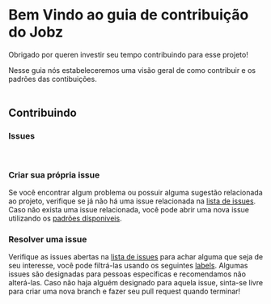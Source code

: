 # Bem Vindo ao guia de contribuição do Jobz

Obrigado por queren investir seu tempo contribuindo para esse projeto!

Nesse guia nós estabeleceremos uma visão geral de como contribuir e os padrões das contibuições.
<br>
<br>

## Contribuindo

### Issues
<br>

### Criar sua própria issue
Se você encontrar algum problema ou possuir alguma sugestão relacionada ao projeto, verifique se já não há uma issue relacionada na [lista de issues](https://github.com/UnBArqDsw2021-2/2021.2_G6_Jobz_docs/issues). Caso não exista uma issue relacionada, você pode abrir uma nova issue utilizando os [padrões dísponiveis](https://github.com/UnBArqDsw2021-2/2021.2_G6_Jobz_docs/issues/new/choose).

### Resolver uma issue
Verifique as issues abertas na [lista de issues](https://github.com/UnBArqDsw2021-2/2021.2_G6_Jobz_docs/issues) para achar alguma que seja de seu interesse, você pode filtrá-las usando os seguintes [labels](https://github.com/UnBArqDsw2021-2/2021.2_G6_Jobz_docs/labels). Algumas issues são designadas para pessoas específicas e recomendamos não alterá-las. Caso não haja alguém designado para aquela issue, sinta-se livre para criar uma nova branch e fazer seu pull request quando terminar!
